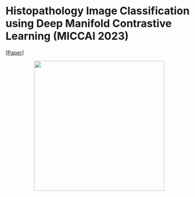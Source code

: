 # Histopathology Image Classification using Deep Manifold Contrastive Learning (MICCAI 2023)

[[Paper](https://arxiv.org/abs/2306.14459)]

<p align="center">
  <img src="Fig.2.jpg" width="350" >
</p>
